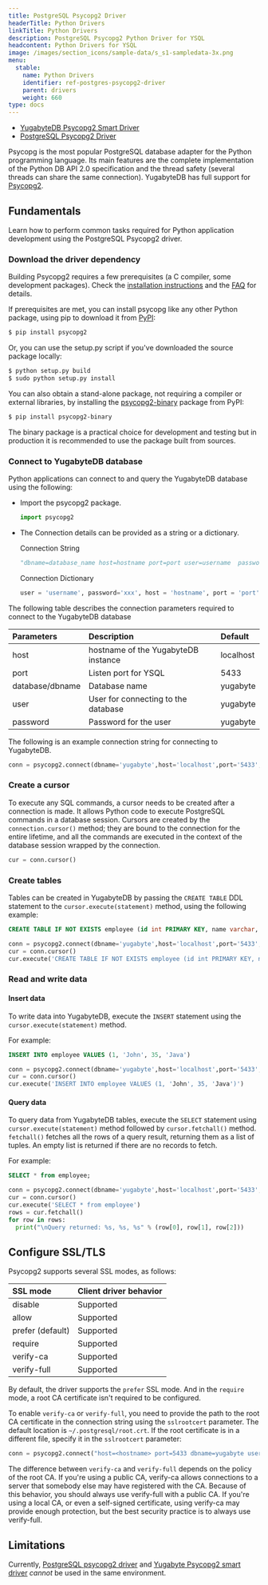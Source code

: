 ```yaml
---
title: PostgreSQL Psycopg2 Driver
headerTitle: Python Drivers
linkTitle: Python Drivers
description: PostgreSQL Psycopg2 Python Driver for YSQL
headcontent: Python Drivers for YSQL
image: /images/section_icons/sample-data/s_s1-sampledata-3x.png
menu:
  stable:
    name: Python Drivers
    identifier: ref-postgres-psycopg2-driver
    parent: drivers
    weight: 660
type: docs
---
```


<ul class="nav nav-tabs-alt nav-tabs-yb">
    <li >
    <a href="../yugabyte-psycopg2-reference/" class="nav-link ">
      <i class="fa-brands fa-java" aria-hidden="true"></i>
      YugabyteDB Psycopg2 Smart Driver
    </a>
  </li>
  <li >
    <a href="../postgres-psycopg2-reference/" class="nav-link active">
      <i class="icon-postgres" aria-hidden="true"></i>
      PostgreSQL Psycopg2 Driver
    </a>
  </li>
</ul>

Psycopg is the most popular PostgreSQL database adapter for the Python programming language. Its main features are the complete implementation of the Python DB API 2.0 specification and the thread safety (several threads can share the same connection). YugabyteDB has full support for [Psycopg2](https://www.psycopg.org/).

## Fundamentals

Learn how to perform common tasks required for Python application development using the PostgreSQL Psycopg2 driver.

### Download the driver dependency

Building Psycopg2 requires a few prerequisites (a C compiler, some development packages). Check the [installation instructions](https://www.psycopg.org/docs/install.html#install-from-source) and the [FAQ](https://www.psycopg.org/docs/faq.html#faq-compile) for details.

If prerequisites are met, you can install psycopg like any other Python package, using pip to download it from [PyPI](https://pypi.org/project/psycopg2/):

```sh
$ pip install psycopg2
```

Or, you can use the setup.py script if you've downloaded the source package locally:

```sh
$ python setup.py build
$ sudo python setup.py install
```

You can also obtain a stand-alone package, not requiring a compiler or external libraries, by installing the [psycopg2-binary](https://pypi.org/project/psycopg2-binary/) package from PyPI:

```sh
$ pip install psycopg2-binary
```

The binary package is a practical choice for development and testing but in production it is recommended to use the package built from sources.

### Connect to YugabyteDB database

Python applications can connect to and query the YugabyteDB database using the following:

- Import the psycopg2 package.

    ```python
    import psycopg2
    ```

- The Connection details can be provided as a string or a dictionary.

    Connection String

    ```python
    "dbname=database_name host=hostname port=port user=username  password=password"
    ```

    Connection Dictionary

    ```python
    user = 'username', password='xxx', host = 'hostname', port = 'port', dbname = 'database_name'
    ```

The following table describes the connection parameters required to connect to the YugabyteDB database

| Parameters | Description | Default |
| :-------------- | :------------------------- | :---------- |
| host  | hostname of the YugabyteDB instance | localhost
| port |  Listen port for YSQL | 5433
| database/dbname | Database name | yugabyte
| user | User for connecting to the database | yugabyte
| password | Password for the user | yugabyte

The following is an example connection string for connecting to YugabyteDB.

```python
conn = psycopg2.connect(dbname='yugabyte',host='localhost',port='5433',user='yugabyte',password='yugabyte')
```

### Create a cursor

To execute any SQL commands, a cursor needs to be created after a connection is made. It allows Python code to execute PostgreSQL commands in a database session. Cursors are created by the `connection.cursor()` method; they are bound to the connection for the entire lifetime, and all the commands are executed in the context of the database session wrapped by the connection.

```python
cur = conn.cursor()
```

### Create tables

Tables can be created in YugabyteDB by passing the `CREATE TABLE` DDL statement to the `cursor.execute(statement)` method, using the following example:

```sql
CREATE TABLE IF NOT EXISTS employee (id int PRIMARY KEY, name varchar, age int, language text)
```

```python
conn = psycopg2.connect(dbname='yugabyte',host='localhost',port='5433',user='yugabyte',password='yugabyte')
cur = conn.cursor()
cur.execute('CREATE TABLE IF NOT EXISTS employee (id int PRIMARY KEY, name varchar, age int, language varchar)')
```

### Read and write data

#### Insert data

To write data into YugabyteDB, execute the `INSERT` statement using the `cursor.execute(statement)` method.

For example:

```sql
INSERT INTO employee VALUES (1, 'John', 35, 'Java')
```

```python
conn = psycopg2.connect(dbname='yugabyte',host='localhost',port='5433',user='yugabyte',password='yugabyte')
cur = conn.cursor()
cur.execute('INSERT INTO employee VALUES (1, 'John', 35, 'Java')')
```

<!-- For inserting data using JDBC clients, it is always a good pratice to use `java.sql.PreparedStatemet` for executing `INSERT` statements.

```java
Connection conn = DriverManager.getConnection("jdbc:postgresql://localhost:5433/yugabyte","yugabyte", "yugabyte");
Statment stmt = conn.createStatement();
try {

  PreparedStatement pstmt = connection.prepareStatement("INSERT INTO employees (id, name, age, langugage) VALUES (?, ?, ?, ?)");
  pstmt.setInt(1, 1);
  pstmt.setString(2, "John");
  pstmt.setInt(3, 35);
  pstmt.setString(4, "Java");
  pstmt.execute();

} catch (SQLException e) {
  System.err.println(e.getMessage());
}
``` -->

#### Query data

To query data from YugabyteDB tables, execute the `SELECT` statement using `cursor.execute(statement)` method followed by `cursor.fetchall()` method. `fetchall()` fetches all the rows of a query result, returning them as a list of tuples. An empty list is returned if there are no records to fetch.

For example:

```sql
SELECT * from employee;
```

```python
conn = psycopg2.connect(dbname='yugabyte',host='localhost',port='5433',user='yugabyte',password='yugabyte')
cur = conn.cursor()
cur.execute('SELECT * from employee')
rows = cur.fetchall()
for row in rows:
  print("\nQuery returned: %s, %s, %s" % (row[0], row[1], row[2]))
```

## Configure SSL/TLS

Psycopg2 supports several SSL modes, as follows:

| SSL mode | Client driver behavior |
| :------- | :--------------------- |
| disable | Supported |
| allow | Supported |
| prefer (default) | Supported |
| require | Supported |
| verify-ca | Supported |
| verify-full | Supported |

By default, the driver supports the `prefer` SSL mode. And in the `require` mode, a root CA certificate isn't required to be configured.

To enable `verify-ca` or `verify-full`, you need to provide the path to the root CA certificate in the connection string using the `sslrootcert` parameter. The default location is `~/.postgresql/root.crt`. If the root certificate is in a different file, specify it in the `sslrootcert` parameter:

```python
conn = psycopg2.connect("host=<hostname> port=5433 dbname=yugabyte user=<username> password=<password> sslmode=verify-full sslrootcert=/Users/my-user/Downloads/root.crt")
```

The difference between `verify-ca` and `verify-full` depends on the policy of the root CA. If you're using a public CA, verify-ca allows connections to a server that somebody else may have registered with the CA. Because of this behavior, you should always use verify-full with a public CA. If you're using a local CA, or even a self-signed certificate, using verify-ca may provide enough protection, but the best security practice is to always use verify-full.

## Limitations

Currently, [PostgreSQL psycopg2 driver](https://github.com/psycopg/psycopg2) and [Yugabyte Psycopg2 smart driver](https://github.com/yugabyte/psycopg2) _cannot_ be used in the same environment.
